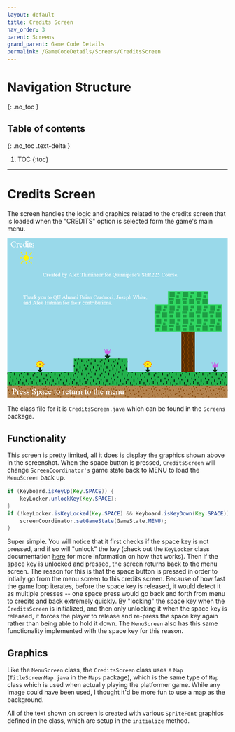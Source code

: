 ```yaml
---
layout: default
title: Credits Screen
nav_order: 3
parent: Screens
grand_parent: Game Code Details
permalink: /GameCodeDetails/Screens/CreditsScreen
---
```


# Navigation Structure
{: .no_toc }

## Table of contents
{: .no_toc .text-delta }

1. TOC
{:toc}

---

# Credits Screen

The screen handles the logic and graphics related to the credits screen that is loaded when the "CREDITS" option is selected form the game's main menu.

![credits-screen.png](../../../assets/images/credits-screen.png)

The class file for it is `CreditsScreen.java` which can be found in the `Screens` package.

## Functionality
 
This screen is pretty limited, all it does is display the graphics shown above in the screenshot. When the space
button is pressed, `CreditsScreen` will change `ScreenCoordinator's` game state back to MENU to load the 
`MenuScreen` back up.

```java
if (Keyboard.isKeyUp(Key.SPACE)) {
    keyLocker.unlockKey(Key.SPACE);
}
if (!keyLocker.isKeyLocked(Key.SPACE) && Keyboard.isKeyDown(Key.SPACE)) {
    screenCoordinator.setGameState(GameState.MENU);
}
```

Super simple. You will notice that it first checks if the space key is not pressed,
and if so will "unlock" the key (check out the `KeyLocker` class documentation [here](../game-patterns.md#key-locker) for more information on how that works).
Then if the space key is unlocked and pressed, the screen returns back to the menu screen. The reason for this is that the space button is pressed in order to intially go from the menu screen to this credits screen. Because
of how fast the game loop iterates, before the space key is released, it would detect it as multiple presses -- one space press
would go back and forth from menu to credits and back extremely quickly. By "locking" the space key when the `CreditsScreen` is initialized,
and then only unlocking it when the space key is released, it forces the player to release and re-press the space key again rather than
being able to hold it down. The `MenuScreen` also has this same functionality implemented with the space key for this reason.

## Graphics

Like the `MenuScreen` class, the `CreditsScreen` class uses a `Map` (`TitleScreenMap.java` in the `Maps` package), which is the same type of `Map` class which
is used when actually playing the platformer game. While any image could have been used, I thought it'd be more fun to use a map as the background.

All of the text shown on screen is created with various `SpriteFont` graphics defined in the class, which are setup in the
`initialize` method.